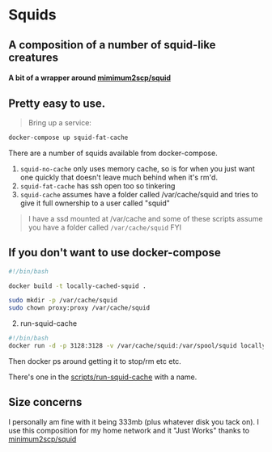 # Squids

## A composition of a number of squid-like creatures
#### A bit of a wrapper around [mimimum2scp/squid](https://hub.docker.com/r/minimum2scp/squid/)
## Pretty easy to use.

> Bring up a service:
```bash
docker-compose up squid-fat-cache
```

There are a number of squids available from docker-compose.

1. `squid-no-cache` only uses memory cache, so is for when you just want one quickly that doesn't leave much behind when it's rm'd.
2. `squid-fat-cache` has ssh open too so tinkering
3. `squid-cache` assumes have a folder called /var/cache/squid and tries to give it full ownership to a user called "squid"

> I have a ssd mounted at /var/cache and some of these scripts assume you have a folder called `/var/cache/squid` FYI

## If you don't want to use docker-compose

```bash
#!/bin/bash

docker build -t locally-cached-squid .

sudo mkdir -p /var/cache/squid
sudo chown proxy:proxy /var/cache/squid

```

2. run-squid-cache

```bash
#!/bin/bash
docker run -d -p 3128:3128 -v /var/cache/squid:/var/spool/squid locally-cached-squid
```

Then docker ps around getting it to stop/rm etc etc.

There's one in the [scripts/run-squid-cache](scripts/run-squid-cache) with a name.

## Size concerns
I personally am fine with it being 333mb (plus whatever disk you tack on).
I use this composition for my home network and it "Just Works" thanks to [minimum2scp/squid](https://hub.docker.com/r/minimum2scp/squid/)
